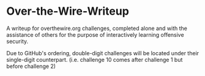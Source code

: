 # Over-the-Wire-Writeup
A writeup for overthewire.org challenges, completed alone and with the assistance of others for the purpose of interactively learning offensive security.

Due to GitHub's ordering, double-digit challenges will be located under their single-digit counterpart. (i.e. challenge 10 comes after challenge 1 but before challenge 2)
